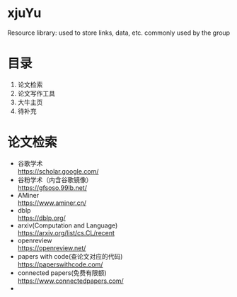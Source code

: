 # xjuYu
Resource library: used to store links, data, etc. commonly used by the group

# 目录
 1. 论文检索  
 2. 论文写作工具  
 3. 大牛主页  
 4. 待补充  

# 论文检索
- 谷歌学术  
  https://scholar.google.com/
- 谷粉学术（内含谷歌镜像）  
  https://gfsoso.99lb.net/
- AMiner  
  https://www.aminer.cn/
- dblp  
  https://dblp.org/
- arxiv(Computation and Language)  
  https://arxiv.org/list/cs.CL/recent
- openreview  
  https://openreview.net/
- papers with code(查论文对应的代码)  
  https://paperswithcode.com/
- connected papers(免费有限额)  
  https://www.connectedpapers.com/
- 
 
  
